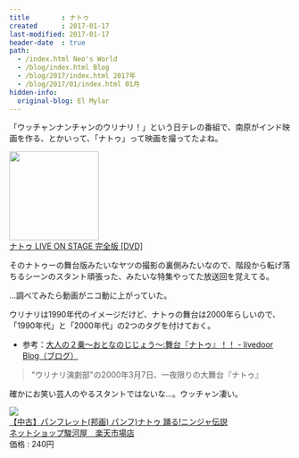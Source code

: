 ```yaml
---
title        : ナトゥ
created      : 2017-01-17
last-modified: 2017-01-17
header-date  : true
path:
  - /index.html Neo's World
  - /blog/index.html Blog
  - /blog/2017/index.html 2017年
  - /blog/2017/01/index.html 01月
hidden-info:
  original-blog: El Mylar
---
```


「ウッチャンナンチャンのウリナリ！」という日テレの番組で、南原がインド映画を作る、とかいって、「ナトゥ」って映画を撮ってたよね。

<div class="ad-amazon">
  <div class="ad-amazon-image">
    <a href="https://www.amazon.co.jp/dp/B00005G6DE?tag=neos21-22&amp;linkCode=osi&amp;th=1&amp;psc=1">
      <img src="https://m.media-amazon.com/images/I/516ELvGMHDL._SL160_.jpg" width="160" height="159">
    </a>
  </div>
  <div class="ad-amazon-info">
    <div class="ad-amazon-title">
      <a href="https://www.amazon.co.jp/dp/B00005G6DE?tag=neos21-22&amp;linkCode=osi&amp;th=1&amp;psc=1">ナトゥ LIVE ON STAGE 完全版 [DVD]</a>
    </div>
  </div>
</div>

そのナトゥーの舞台版みたいなヤツの撮影の裏側みたいなので、階段から転げ落ちるシーンのスタント頑張った、みたいな特集やってた放送回を覚えてる。

…調べてみたら動画がニコ動に上がっていた。

ウリナリは1990年代のイメージだけど、ナトゥの舞台は2000年らしいので、「1990年代」と「2000年代」の2つのタグを付けておく。

- 参考：[大人の２乗〜おとなのじじょう〜:舞台『ナトゥ』！！ - livedoor Blog（ブログ）](http://blog.livedoor.jp/vivivi777/archives/50641537.html)

> "ウリナリ演劇部"の2000年3月7日、一夜限りの大舞台『ナトゥ』

確かにお笑い芸人のやるスタントではないな…。ウッチャン凄い。

<div class="ad-rakuten">
  <div class="ad-rakuten-image">
    <a href="https://hb.afl.rakuten.co.jp/hgc/g00qk9a2.waxyc104.g00qk9a2.waxydc4d/?pc=https%3A%2F%2Fitem.rakuten.co.jp%2Fsurugaya-a-too%2F15630228-1%2F&amp;m=http%3A%2F%2Fm.rakuten.co.jp%2Fsurugaya-a-too%2Fi%2F148950815%2F">
      <img src="https://thumbnail.image.rakuten.co.jp/@0_mall/surugaya-a-too/cabinet/2774/ztuwo13028m.jpg?_ex=128x128">
    </a>
  </div>
  <div class="ad-rakuten-info">
    <div class="ad-rakuten-title">
      <a href="https://hb.afl.rakuten.co.jp/hgc/g00qk9a2.waxyc104.g00qk9a2.waxydc4d/?pc=https%3A%2F%2Fitem.rakuten.co.jp%2Fsurugaya-a-too%2F15630228-1%2F&amp;m=http%3A%2F%2Fm.rakuten.co.jp%2Fsurugaya-a-too%2Fi%2F148950815%2F">【中古】パンフレット(邦画) パンフ)ナトゥ 踊る!ニンジャ伝説</a>
    </div>
    <div class="ad-rakuten-shop">
      <a href="https://hb.afl.rakuten.co.jp/hgc/g00qk9a2.waxyc104.g00qk9a2.waxydc4d/?pc=https%3A%2F%2Fwww.rakuten.co.jp%2Fsurugaya-a-too%2F&amp;m=http%3A%2F%2Fm.rakuten.co.jp%2Fsurugaya-a-too%2F">ネットショップ駿河屋　楽天市場店</a>
    </div>
    <div class="ad-rakuten-price">価格 : 240円</div>
  </div>
</div>
